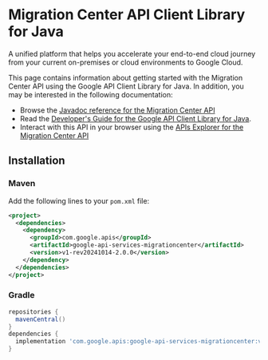 # Migration Center API Client Library for Java

A unified platform that helps you accelerate your end-to-end cloud journey from your current on-premises or cloud environments to Google Cloud.

This page contains information about getting started with the Migration Center API
using the Google API Client Library for Java. In addition, you may be interested
in the following documentation:

* Browse the [Javadoc reference for the Migration Center API][javadoc]
* Read the [Developer's Guide for the Google API Client Library for Java][google-api-client].
* Interact with this API in your browser using the [APIs Explorer for the Migration Center API][api-explorer]

## Installation

### Maven

Add the following lines to your `pom.xml` file:

```xml
<project>
  <dependencies>
    <dependency>
      <groupId>com.google.apis</groupId>
      <artifactId>google-api-services-migrationcenter</artifactId>
      <version>v1-rev20241014-2.0.0</version>
    </dependency>
  </dependencies>
</project>
```

### Gradle

```gradle
repositories {
  mavenCentral()
}
dependencies {
  implementation 'com.google.apis:google-api-services-migrationcenter:v1-rev20241014-2.0.0'
}
```

[javadoc]: https://googleapis.dev/java/google-api-services-migrationcenter/latest/index.html
[google-api-client]: https://github.com/googleapis/google-api-java-client/
[api-explorer]: https://developers.google.com/apis-explorer/#p/migrationcenter/v1/
